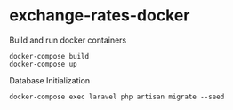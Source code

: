 # exchange-rates-docker

Build and run docker containers
```
docker-compose build
docker-compose up
```

Database Initialization
```
docker-compose exec laravel php artisan migrate --seed
```
